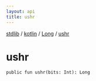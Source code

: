 ```yaml
---
layout: api
title: ushr
---
```

[stdlib](../../index.md) / [kotlin](../index.md) / [Long](index.md) / [ushr](ushr.md)

# ushr

```
public fun ushr(bits: Int): Long
```
